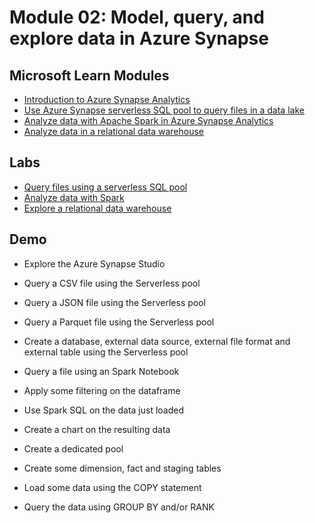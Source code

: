 # Module 02: Model, query, and explore data in Azure Synapse

## Microsoft Learn Modules

- [Introduction to Azure Synapse Analytics](https://docs.microsoft.com/learn/modules/introduction-azure-synapse-analytics/)
- [Use Azure Synapse serverless SQL pool to query files in a data lake](https://docs.microsoft.com/learn/modules/query-data-lake-using-azure-synapse-serverless-sql-pools/)
- [Analyze data with Apache Spark in Azure Synapse Analytics](https://docs.microsoft.com/learn/modules/understand-big-data-engineering-with-apache-spark-azure-synapse-analytics/)
- [Analyze data in a relational data warehouse](https://docs.microsoft.com/learn/modules/design-multidimensional-schema-to-optimize-analytical-workloads/)

## Labs

- [Query files using a serverless SQL pool](https://aka.ms/mslearn-synapse-sql)
- [Analyze data with Spark](https://aka.ms/mslearn-synapse-spark)
- [Explore a relational data warehouse](https://aka.ms/mslearn-synapse-dw)

## Demo

- Explore the Azure Synapse Studio
- Query a CSV file using the Serverless pool
- Query a JSON file using the Serverless pool
- Query a Parquet file using the Serverless pool
- Create a database, external data source, external file format and external table using the Serverless pool

- Query a file using an Spark Notebook
- Apply some filtering on the dataframe
- Use Spark SQL on the data just loaded
- Create a chart on the resulting data

- Create a dedicated pool
- Create some dimension, fact and staging tables
- Load some data using the COPY statement
- Query the data using GROUP BY and/or RANK
